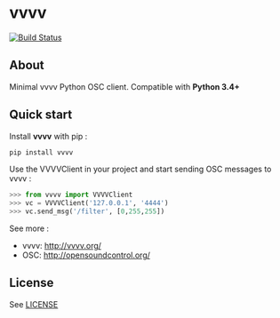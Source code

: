 # vvvv

[![Build Status](https://travis-ci.org/Djiit/vvvv.svg)](https://travis-ci.org/Djiit/vvvv)

## About

Minimal vvvv Python OSC client. Compatible with **Python 3.4+**

## Quick start

Install **vvvv** with pip :

```bash
pip install vvvv
```

Use the VVVVClient in your project and start sending OSC messages to vvvv :

```python
>>> from vvvv import VVVVClient
>>> vc = VVVVClient('127.0.0.1', '4444')
>>> vc.send_msg('/filter', [0,255,255])
```

See more :

* vvvv: http://vvvv.org/
* OSC: http://opensoundcontrol.org/

## License

See [LICENSE](./LICENSE)
